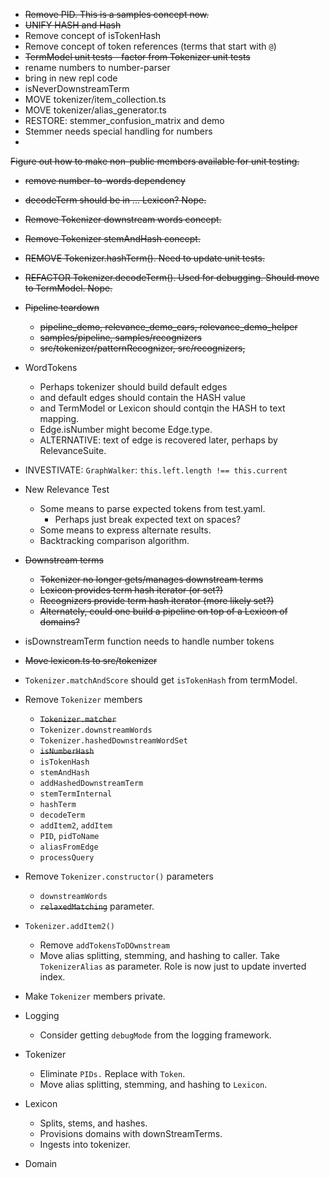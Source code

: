 
* ~~Remove PID. This is a samples concept now.~~
* ~~UNIFY HASH and Hash~~
* Remove concept of isTokenHash
* Remove concept of token references (terms that start with `@`)
* ~~TermModel unit tests - factor from Tokenizer unit tests~~
* rename numbers to number-parser
* bring in new repl code
* isNeverDownstreamTerm
* MOVE tokenizer/item_collection.ts
* MOVE tokenizer/alias_generator.ts
* RESTORE: stemmer_confusion_matrix and demo
* Stemmer needs special handling for numbers
* 
~~Figure out how to make non-public members available for unit testing.~~
* ~~remove number-to-words dependency~~
* ~~decodeTerm should be in ... Lexicon? Nope.~~
* ~~Remove Tokenizer downstream words concept.~~
* ~~Remove Tokenizer stemAndHash concept.~~
* ~~REMOVE Tokenizer.hashTerm(). Need to update unit tests.~~
* ~~REFACTOR Tokenizer.decodeTerm(). Used for debugging. Should move to TermModel. Nope.~~

* ~~Pipeline teardown~~
    * ~~pipeline_demo, relevance_demo_cars, relevance_demo_helper~~
    * ~~samples/pipeline, samples/recognizers~~
    * ~~src/tokenizer/patternRecognizer, src/recognizers,~~
* WordTokens
    * Perhaps tokenizer should build default edges
    * and default edges should contain the HASH value
    * and TermModel or Lexicon should contqin the HASH to text mapping.
    * Edge.isNumber might become Edge.type.
    * ALTERNATIVE: text of edge is recovered later, perhaps by RelevanceSuite.
* INVESTIVATE: `GraphWalker`: `this.left.length !== this.current`
* New Relevance Test
    * Some means to parse expected tokens from test.yaml.
        * Perhaps just break expected text on spaces? 
    * Some means to express alternate results.
    * Backtracking comparison algorithm.
* ~~Downstream terms~~
    * ~~Tokenizer no longer gets/manages downstream terms~~
    * ~~Lexicon provides term hash iterator (or set?)~~
    * ~~Recognizers provide term hash iterator (more likely set?)~~
    * ~~Alternately, could one build a pipeline on top of a Lexicon of domains?~~
* isDownstreamTerm function needs to handle number tokens
* ~~Move lexicon.ts to src/tokenizer~~
* `Tokenizer.matchAndScore` should get `isTokenHash` from termModel.
* Remove `Tokenizer` members
    * ~~`Tokenizer.matcher`~~
    * `Tokenizer.downstreamWords`
    * `Tokenizer.hashedDownstreamWordSet`
    * ~~`isNumberHash`~~
    * `isTokenHash`
    * `stemAndHash`
    * `addHashedDownstreamTerm`
    * `stemTermInternal`
    * `hashTerm`
    * `decodeTerm`
    * `addItem2`, `addItem`
    * `PID`, `pidToName`
    * `aliasFromEdge`
    * `processQuery`
* Remove `Tokenizer.constructor()` parameters
    * `downstreamWords`
    * ~~`relaxedMatching`~~ parameter.
* `Tokenizer.addItem2()`
    * Remove `addTokensToDOwnstream`
    * Move alias splitting, stemming, and hashing to caller. Take `TokenizerAlias` as parameter. Role is now just to update inverted index.
* Make `Tokenizer` members private.
* Logging
    * Consider getting `debugMode` from the logging framework.
* Tokenizer
    * Eliminate `PIDs.` Replace with `Token`.
    * Move alias splitting, stemming, and hashing to `Lexicon`.
* Lexicon
    * Splits, stems, and hashes.
    * Provisions domains with downStreamTerms.
    * Ingests into tokenizer.
* Domain